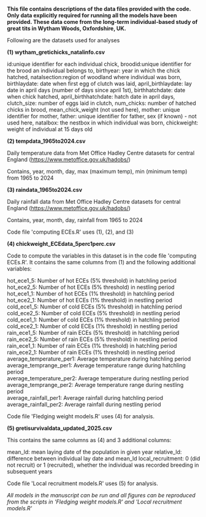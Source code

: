 
**This file contains descriptions of the data files provided with the code. Only data explicitly required for running all the models have been provided. These data come from the long-term individual-based study of great tits in Wytham Woods, Oxfordshire, UK.**

Following are the datasets used for analyses

**(1) wytham_gretichicks_natalinfo.csv**

id:unique identifier for each individual chick, broodid:unique identifier for the brood an individual belongs to, birthyear: year in which the chick hatched, natalsection:region of woodland where individual was born, birthlaydate: date when first egg of clutch was laid, april_birthlaydate: lay date in april days (number of days since april 1st), birthhatchdate: date when chick hatched, april_birthhatchdate: hatch date in april days, clutch_size: number of eggs laid in clutch, num_chicks: number of hatched chicks in brood, mean_chick_weight (not used here), mother: unique identifier for mother, father: unique identifier for father, sex (if known) - not used here, natalbox: the nestbox in which individual was born, chickweight: weight of individual at 15 days old

**(2) tempdata_1965to2024.csv**

Daily temperature data from Met Office Hadley Centre datasets for central England (https://www.metoffice.gov.uk/hadobs/)

Contains, year, month, day, max (maximum temp), min (minimum temp) from 1965 to 2024

**(3) raindata_1965to2024.csv**

Daily rainfall data from Met Office Hadley Centre datasets for central England (https://www.metoffice.gov.uk/hadobs/)

Contains, year, month, day, rainfall from 1965 to 2024

Code file 'computing ECEs.R' uses (1), (2), and (3)

**(4) chickweight_ECEdata_5perc1perc.csv**

Code to compute the variables in this dataset is in the code file 'computing ECEs.R'. It contains the same columns from (1) and the following additional variables:

hot_ece1_5: Number of hot ECEs (5% threshold) in hatchling period <br/>
hot_ece2_5: Number of hot ECEs (5% threshold) in nestling period <br/>
hot_ece1_1: Number of hot ECEs (1% threshold) in hatchling period <br/>
hot_ece2_1: Number of hot ECEs (1% threshold) in nestling period <br/>
cold_ece1_5: Number of cold ECEs (5% threshold) in hatchling period <br/>
cold_ece2_5: Number of cold ECEs (5% threshold) in nestling period<br/>
cold_ece1_1: Number of cold ECEs (1% threshold) in hatchling period<br/>
cold_ece2_1: Number of cold ECEs (1% threshold) in nestling period<br/>
rain_ece1_5: Number of rain ECEs (5% threshold) in hatchling period<br/>
rain_ece2_5: Number of rain ECEs (5% threshold) in nestling period<br/>
rain_ece1_1: Number of rain ECEs (1% threshold) in hatchling period<br/>
rain_ece2_1: Number of rain ECEs (1% threshold) in nestling period<br/>
average_temperature_per1: Average temperature during hatchling period<br/>
average_temprange_per1: Average temperature range during hatchling period<br/>
average_temperature_per2: Average temperature during nestling period<br/>
average_temprange_per2: Average temperature range during nestling period<br/>
average_rainfall_per1: Average rainfall during hatchling period<br/>
average_rainfall_per2: Average rainfall during nestling period<br/>

Code file 'Fledging weight models.R' uses (4) for analysis. 

**(5) gretisurvivaldata_updated_2025.csv**

This contains the same columns as (4) and 3 additional columns:

mean_ld: mean laying date of the population in given year
relative_ld: difference between individual lay date and mean_ld
local_recruitment: 0 (did not recruit) or 1 (recruited), whether the individual was recorded breeding in subsequent years

Code file 'Local recruitment models.R' uses (5) for analysis. <br/>

_All models in the manuscript can be run and all figures can be reproduced from the scripts in 'Fledging weight models.R' and 'Local recruitment models.R'_


